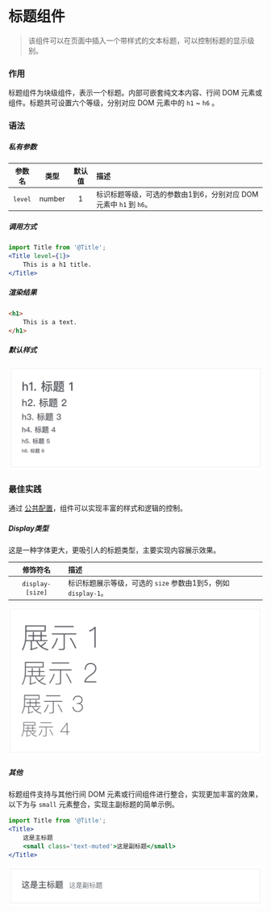 # 标题组件
> 该组件可以在页面中插入一个带样式的文本标题，可以控制标题的显示级别。

### 作用
标题组件为块级组件，表示一个标题。内部可嵌套纯文本内容、行间 DOM 元素或组件。标题共可设置六个等级，分别对应 DOM 元素中的 `h1` ~ `h6` 。
 
### 语法
##### 私有参数

| 参数名 | 类型 | 默认值 | 描述
| :-: | :-: | :-: | :- |
| `level` | number | 1 | 标识标题等级，可选的参数由1到6，分别对应 DOM 元素中 `h1` 到 `h6`。 |

##### 调用方式
``` jsx
import Title from '@Title';
<Title level={1}>
    This is a h1 title.
</Title>
```

##### 渲染结果
``` html
<h1>
    This is a text.
</h1>
```
#####  默认样式

![](./_image/2018-06-21-08-28-09.jpg)

### 最佳实践
通过 [公共配置](../ch1/public.md)，组件可以实现丰富的样式和逻辑的控制。
##### Display类型
这是一种字体更大，更吸引人的标题类型，主要实现内容展示效果。

| 修饰符名 |  描述
| :-: | :- |
| `display-[size]` | 标识标题展示等级，可选的 `size` 参数由1到5，例如 `display-1`。 |

![](./_image/2018-06-21-08-07-18.jpg)

##### 其他
标题组件支持与其他行间 DOM 元素或行间组件进行整合，实现更加丰富的效果，以下为与 `small` 元素整合，实现主副标题的简单示例。
```jsx
import Title from '@Title';
<Title>
    这是主标题
    <small class='text-muted'>这是副标题</small>
</Title>
```

![](./_image/2018-06-21-08-16-32.jpg)
